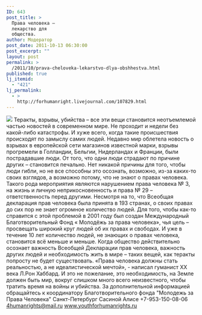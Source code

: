 ```yaml
---
ID: 643
post_title: >
  Права человека –
  лекарство для
  общества.
author: Модератор
post_date: 2011-10-13 06:30:00
post_excerpt: ""
layout: post
permalink: >
  /2011/10/prava-cheloveka-lekarstvo-dlya-obshhestva.html
published: true
lj_itemid:
  - "421"
lj_permalink:
  - >
    http://forhumanright.livejournal.com/107829.html
---
```

<img src="http://cs5338.vk.com/u132145096/132409092/x_5b26039f.jpg" /> Теракты, взрывы, убийства – все эти вещи становится неотъемлемой частью новостей в современном мире. Не проходит и недели без какой-либо катастрофы. И хуже всего, когда такие происшествия происходят по замыслу самих людей.
Недавно мир облетела новость о взрывах в европейской сети магазинов известной марки, взрывы прогремели в Голландии, Бельгии, Нидерландах и Франции, были пострадавшие люди. От того, что одни люди страдают по причине других – становится печально. Нет никакой причины для того, чтобы люди гибли, но не все способны это осознать, возможно, из-за каких-то своих взглядов, а возможно потому, что не знают о правах человека. Такого рода мероприятия являются нарушением права человека № 3, на жизнь и личную неприкосновенность и права № 29 – ответственность перед другими. Несмотря на то, что Всеобщая декларация прав человека была принята в 193 странах, о своих правах до сих пор не знает огромное количество людей. Для того, чтобы как-то справится с этой проблемой в 2001 году был создан Международный Благотворительный Фонд « Молодёжь за права человека», чья цель – просвещать широкий круг людей об их правах и свободах. И уже в течение 10 лет количество людей, не знающих о правах человека, становится всё меньше и меньше. Когда общество действительно осознает важность Всеобщей Декларации прав человека, важность других людей и необходимость жить в мире – таких вещей, как теракты попросту не будет существовать.
«Права человека должны стать реальностью, а не идеалистической мечтой», - написал гуманист ХХ века Л.Рон Хаббард. И это не пожелание, это необходимость, на Земле должен быть мир, вокруг слишком много всего неизвестного, чтобы тратить время на войны и убийства.
За дополнительной информацией обращайтесь к координатору
Благотворительного фонда
"Молодежь за Права Человека" Санкт-Петербург 
Сасиной Алисе 
+7-953-150-08-06 
4humanrights@mail.ru
www.youthforhumanrights.ru